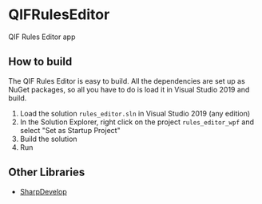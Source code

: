 # QIFRulesEditor
 QIF Rules Editor app

## How to build

The QIF Rules Editor is easy to build. All the dependencies are set up as NuGet packages, so all you have to do is load it in Visual Studio 2019 and build.

1. Load the solution `rules_editor.sln` in Visual Studio 2019 (any edition)
2. In the Solution Explorer, right click on the project `rules_editor_wpf` and select "Set as Startup Project"
3. Build the solution
4. Run 

## Other Libraries

* [SharpDevelop](https://github.com/icsharpcode/SharpDevelop)